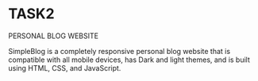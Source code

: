 # TASK2
PERSONAL BLOG WEBSITE


SimpleBlog is a completely responsive personal blog website that is compatible with all mobile devices, has Dark and light themes, and is built using HTML, CSS, and JavaScript.
